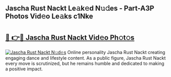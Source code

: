 ## Jascha Rust Nackt Le𝚊k𝚎d N𝚞𝚍es - Part-A3P Photos Vid𝚎o Le𝚊ks c1Nke

# <h2><a href="http://fb8kfw.evod.top/?m=Jascha+Rust+Nackt">🔗 👉🔴 Jascha Rust Nackt Vid𝚎o Ph𝚘t𝚘s</a></h2>

[![Jascha Rust Nackt N𝚞d𝚎s](https://i.imgur.com/8V9OHl7.gif)](http://fb8kfw.evod.top/?m=Jascha+Rust+Nackt)
Online personality Jascha Rust Nackt creating engaging dance and lifestyle content. As a public figure, Jascha Rust Nackt every move is scrutinized, but he remains humble and dedicated to making a positive impact. 
